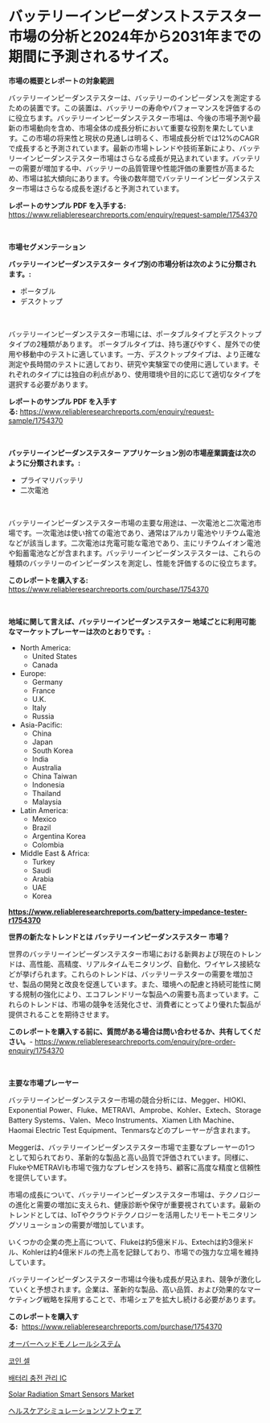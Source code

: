 <p><h1>バッテリーインピーダンストステスター市場の分析と2024年から2031年までの期間に予測されるサイズ。</h1></p><p><strong>市場の概要とレポートの対象範囲</strong></p>
<p><p>バッテリーインピーダンステスターは、バッテリーのインピーダンスを測定するための装置です。この装置は、バッテリーの寿命やパフォーマンスを評価するのに役立ちます。バッテリーインピーダンステスター市場は、今後の市場予測や最新の市場動向を含め、市場全体の成長分析において重要な役割を果たしています。この市場の将来性と現状の見通しは明るく、市場成長分析では12%のCAGRで成長すると予測されています。最新の市場トレンドや技術革新により、バッテリーインピーダンステスター市場はさらなる成長が見込まれています。バッテリーの需要が増加する中、バッテリーの品質管理や性能評価の重要性が高まるため、市場は拡大傾向にあります。今後の数年間でバッテリーインピーダンステスター市場はさらなる成長を遂げると予測されています。</p></p>
<p><strong>レポートのサンプル PDF を入手する:</strong> <a href="https://www.reliableresearchreports.com/enquiry/request-sample/1754370">https://www.reliableresearchreports.com/enquiry/request-sample/1754370</a></p>
<p>&nbsp;</p>
<p><strong>市場セグメンテーション</strong></p>
<p><strong>バッテリーインピーダンステスター タイプ別の市場分析は次のように分類されます。:</strong></p>
<p><ul><li>ポータブル</li><li>デスクトップ</li></ul></p>
<p>&nbsp;</p>
<p><p>バッテリーインピーダンステスター市場には、ポータブルタイプとデスクトップタイプの2種類があります。 ポータブルタイプは、持ち運びやすく、屋外での使用や移動中のテストに適しています。一方、デスクトップタイプは、より正確な測定や長時間のテストに適しており、研究や実験室での使用に適しています。それぞれのタイプには独自の利点があり、使用環境や目的に応じて適切なタイプを選択する必要があります。</p></p>
<p><strong>レポートのサンプル PDF を入手する:</strong>&nbsp;<a href="https://www.reliableresearchreports.com/enquiry/request-sample/1754370">https://www.reliableresearchreports.com/enquiry/request-sample/1754370</a></p>
<p>&nbsp;</p>
<p><strong> バッテリーインピーダンステスター アプリケーション別の市場産業調査は次のように分類されます。:</strong></p>
<p><ul><li>プライマリバッテリ</li><li>二次電池</li></ul></p>
<p>&nbsp;</p>
<p><p>バッテリーインピーダンステスター市場の主要な用途は、一次電池と二次電池市場です。一次電池は使い捨ての電池であり、通常はアルカリ電池やリチウム電池などが該当します。二次電池は充電可能な電池であり、主にリチウムイオン電池や鉛蓄電池などが含まれます。バッテリーインピーダンステスターは、これらの種類のバッテリーのインピーダンスを測定し、性能を評価するのに役立ちます。</p></p>
<p><strong>このレポートを購入する:</strong>&nbsp; <a href="https://www.reliableresearchreports.com/purchase/1754370">https://www.reliableresearchreports.com/purchase/1754370</a></p>
<p>&nbsp;</p>
<p><strong>地域に関して言えば、バッテリーインピーダンステスター 地域ごとに利用可能なマーケットプレーヤーは次のとおりです。:</strong></p>
<p><ul>
    <li>
        North America:
        <ul>
            <li>United States</li>
            <li>Canada</li>
        </ul>
    </li>
    <li>
        Europe:
        <ul>
            <li>Germany</li>
            <li>France</li>
            <li>U.K.</li>
            <li>Italy</li>
            <li>Russia</li>
        </ul>
    </li>
    <li>
        Asia-Pacific:
        <ul>
            <li>China</li>
            <li>Japan</li>
            <li>South Korea</li>
            <li>India</li>
            <li>Australia</li>
            <li>China Taiwan</li>
            <li>Indonesia</li>
            <li>Thailand</li>
            <li>Malaysia</li>
        </ul>
    </li>
    <li>
        Latin America:
        <ul>
            <li>Mexico</li>
            <li>Brazil</li>
            <li>Argentina Korea</li>
            <li>Colombia</li>
        </ul>
    </li>
    <li>
        Middle East & Africa:
        <ul>
            <li>Turkey</li>
            <li>Saudi</li>
            <li>Arabia</li>
            <li>UAE</li>
            <li>Korea</li>
        </ul>
    </li>
    </ul></p>
<p><strong><a href="https://www.reliableresearchreports.com/battery-impedance-tester-r1754370">https://www.reliableresearchreports.com/battery-impedance-tester-r1754370</a></strong>&nbsp;</p>
<p><strong>世界の新たなトレンドとは バッテリーインピーダンステスター 市場？</strong></p>
<p><p>世界のバッテリーインピーダンステスター市場における新興および現在のトレンドは、高性能、高精度、リアルタイムモニタリング、自動化、ワイヤレス接続などが挙げられます。これらのトレンドは、バッテリーテスターの需要を増加させ、製品の開発と改良を促進しています。また、環境への配慮と持続可能性に関する規制の強化により、エコフレンドリーな製品への需要も高まっています。これらのトレンドは、市場の競争を活発化させ、消費者にとってより優れた製品が提供されることを期待させます。</p></p>
<p><strong>このレポートを購入する前に、質問がある場合は問い合わせるか、共有してください。</strong>- <a href="https://www.reliableresearchreports.com/enquiry/pre-order-enquiry/1754370">https://www.reliableresearchreports.com/enquiry/pre-order-enquiry/1754370</a></p>
<p>&nbsp;</p>
<p><strong>主要な市場プレーヤー</strong></p>
<p><p>バッテリーインピーダンステスター市場の競合分析には、Megger、HIOKI、Exponential Power、Fluke、METRAVI、Amprobe、Kohler、Extech、Storage Battery Systems、Valen、Meco Instruments、Xiamen Lith Machine、Haomai Electric Test Equipment、Tenmarsなどのプレーヤーが含まれます。</p><p>Meggerは、バッテリーインピーダンステスター市場で主要なプレーヤーの1つとして知られており、革新的な製品と高い品質で評価されています。同様に、FlukeやMETRAVIも市場で強力なプレゼンスを持ち、顧客に高度な精度と信頼性を提供しています。</p><p>市場の成長について、バッテリーインピーダンステスター市場は、テクノロジーの進化と需要の増加に支えられ、健康診断や保守が重要視されています。最新のトレンドとしては、IoTやクラウドテクノロジーを活用したリモートモニタリングソリューションの需要が増加しています。</p><p>いくつかの企業の売上高について、Flukeは約5億米ドル、Extechは約3億米ドル、Kohlerは約4億米ドルの売上高を記録しており、市場での強力な立場を維持しています。</p><p>バッテリーインピーダンステスター市場は今後も成長が見込まれ、競争が激化していくと予想されます。企業は、革新的な製品、高い品質、および効果的なマーケティング戦略を採用することで、市場シェアを拡大し続ける必要があります。</p></p>
<p><strong>このレポートを購入する:</strong>&nbsp;&nbsp;<a href="https://www.reliableresearchreports.com/purchase/1754370">https://www.reliableresearchreports.com/purchase/1754370</a></p>
<p><p><a href="https://medium.com/@lonnierami89675202/%E3%82%AA%E3%83%BC%E3%83%90%E3%83%BC%E3%83%98%E3%83%83%E3%83%89%E3%83%A2%E3%83%8E%E3%83%AC%E3%83%BC%E3%83%AB%E3%82%B7%E3%82%B9%E3%83%86%E3%83%A0%E3%81%AE%E5%B8%82%E5%A0%B4%E8%A6%8F%E6%A8%A1%E3%81%A8%E5%B8%82%E5%A0%B4%E5%8B%95%E5%90%91-%E5%AE%8C%E5%85%A8%E3%81%AA%E6%A5%AD%E7%95%8C%E6%A6%82%E8%A6%81-2024%E5%B9%B4%E3%81%8B%E3%82%892031%E5%B9%B4%E3%81%BE%E3%81%A7-d121ccc0713c">オーバーヘッドモノレールシステム</a></p><p><a href="https://medium.com/@johnjames655/%EB%8F%99%EC%A0%84-%EC%85%80-%EC%8B%9C%EC%9E%A5-%EA%B7%9C%EB%AA%A8-%EC%8B%9C%EC%9E%A5-%EC%A0%84%EB%A7%9D-%EB%B0%8F-%EC%8B%9C%EC%9E%A5-%EC%98%88%EC%B8%A1-2024%EB%85%84%EB%B6%80%ED%84%B0-2031%EB%85%84%EA%B9%8C%EC%A7%80-fcba5e2cdfe9">코인 셀</a></p><p><a href="https://medium.com/@juliastanley2022/%EB%B0%B0%ED%84%B0%EB%A6%AC-%EC%B6%A9%EC%A0%84-%EA%B4%80%EB%A6%AC-ic-%EC%8B%9C%EC%9E%A5-%EC%84%B1%EA%B3%B5%EC%A0%81%EC%9D%B8-%EB%B9%84%EC%A6%88%EB%8B%88%EC%8A%A4-%EC%A0%84%EB%9E%B5%EC%9D%98-%EC%97%B4%EC%87%A0-2031%EB%85%84%EA%B9%8C%EC%A7%80-%EC%98%88%EC%B8%A1-39aea194dddf">배터리 충전 관리 IC</a></p><p><a href="https://flame-sidecar-702.notion.site/Solar-Radiation-Smart-Sensors-Market-Insights-into-Market-CAGR-Market-Trends-and-Growth-Strategie-0db6b5abcfa040e1806d824f027fde59">Solar Radiation Smart Sensors Market</a></p><p><a href="https://medium.com/@luckeycorbin/%E3%83%98%E3%83%AB%E3%82%B9%E3%82%B1%E3%82%A2%E3%82%B7%E3%83%9F%E3%83%A5%E3%83%AC%E3%83%BC%E3%82%B7%E3%83%A7%E3%83%B3%E3%82%BD%E3%83%95%E3%83%88%E3%82%A6%E3%82%A7%E3%82%A2%E5%B8%82%E5%A0%B4-%E5%B8%82%E5%A0%B4%E3%82%B7%E3%82%A7%E3%82%A2-%E5%B8%82%E5%A0%B4%E5%8B%95%E5%90%91-%E3%81%8A%E3%82%88%E3%81%B3%E5%B0%86%E6%9D%A5%E3%81%AE%E6%88%90%E9%95%B7%E3%81%AE%E6%8E%A2%E7%B4%A2-c9b72b11663d">ヘルスケアシミュレーションソフトウェア</a></p></p>